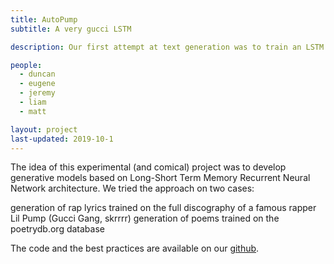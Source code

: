 ```yaml
---
title: AutoPump
subtitle: A very gucci LSTM

description: Our first attempt at text generation was to train an LSTM on Lil Pump song lyrics.

people:
  - duncan
  - eugene
  - jeremy
  - liam
  - matt

layout: project
last-updated: 2019-10-1
---
```


The idea of this experimental (and comical) project was to develop generative models based on Long-Short Term Memory Recurrent Neural Network architecture. We tried the approach on two cases:

generation of rap lyrics trained on the full discography of a famous rapper Lil Pump (Gucci Gang, skrrrr)
generation of poems trained on the poetrydb.org database

The code and the best practices are available on our [github](https://github.com/hlml-toronto/LSTM_Models).
